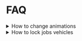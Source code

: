 # FAQ

<details>

<summary>How to change animations</summary>

[This is a list of usable animations](https://en.los-santos-multiplayer.com/dev.airdancer?cxt=anim)

* Bigger text is the animation dictionary
* Smaller text is animation name

[This is the list of usable scenarios](https://wiki.rage.mp/index.php?title=Scenarios)

The main difference between scenarios and animations, is that usually a scenario have a object attached to animation

_It's not possible to use external animations_

**Note: not all animations in the lists work**

</details>

<details>

<summary>How to lock jobs vehicles</summary>

To lock vehicle you have 2 possibilities:

1. You use the events and exports from the script documentation to integrate your own car lock script
2. You can use **jaksam's Vehicles Keys** which has Jobs Creator integration included

**Note: external scripts integration is completely down to you**

</details>
